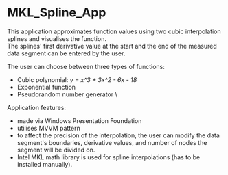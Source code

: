 # MKL_Spline_App
This application approximates function values using two cubic interpolation splines and visualises the function.
\
The splines' first derivative value at the start and the end of the measured data segment can be entered by the user. 

The user can choose between three types of functions:
- Cubic polynomial: _y = x^3 + 3x^2 - 6x - 18_
- Exponential function
- Pseudorandom number generator
  \
<a/>

Application features:
- made via Windows Presentation Foundation
- utilises MVVM pattern
- to affect the precision of the interpolation, the user can modify the data segment's boundaries, derivative values, and number of nodes the segment will be divided on.
- Intel MKL math library is used for spline interpolations (has to be installed manually).

